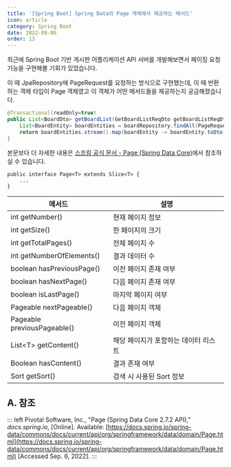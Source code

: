 ```yaml
---
title: '[Spring Boot] Spring Data의 Page 객체에서 제공하는 메서드'
icon: article
category: Spring Boot
date: 2022-09-06
order: 13
---
```


최근에 Spring Boot 기반 게시판 어플리케이션 API 서버를 개발해보면서 페이징 요청 기능을 구현해볼 기회가 있었습니다. 

이 때 JpaRepository에 PageRequest를 요청하는 방식으로 구현했는데, 이 때 반환하는 객체 타입이 Page 객체였고 이 객체가 어떤 메서드들을 제공하는지 궁금해졌습니다.

```java
@Transactional(readOnly=true)
public List<BoardDto> getBoardList(GetBoardListReqDto getBoardListReqDto) {
    List<BoardEntity> boardEntities = boardRepository.findAll(PageRequest.of(getBoardListReqDto.getPage(), getBoardListReqDto.getSize())).getContent();
    return boardEntities.stream().map(boardEntity -> boardEntity.toDto()).collect(Collectors.toList());
}
```

본문보다 더 자세한 내용은 [스프링 공식 문서 - Page (Spring Data Core)](https://docs.spring.io/spring-data/commons/docs/current/api/org/springframework/data/domain/Page.html)에서 참조하실 수 있습니다.

```java:no-line-numbers
public interface Page<T> extends Slice<T> {
    ...
}
```

<div class="align-center">

메서드 | 설명
----- | -----
int getNumber() | 현재 페이지 정보
int getSize() | 한 페이지의 크기
int getTotalPages() | 전체 페이지 수
int getNumberOfElements() | 결과 데이터 수
boolean hasPreviousPage() | 이전 페이지 존재 여부
boolean hasNextPage() | 다음 페이지 존재 여부
boolean isLastPage() | 마지막 페이지 여부
Pageable nextPageable() | 다음 페이지 객체
Pageable previousPageable() | 이전 페이지 객체
List&lt;T&gt; getContent() | 해당 페이지가 포함하는 데이터 리스트
Boolean hasContent() | 결과 존재 여부
Sort getSort() | 검색 시 사용된 Sort 정보

</div>

## A. 참조
::: left
Pivotal Software, Inc., "Page (Spring Data Core 2.7.2 API)," *docs.spring.io*, [Online]. Available: [https://docs.spring.io/spring-data/commons/docs/current/api/org/springframework/data/domain/Page.html](https://docs.spring.io/spring-data/commons/docs/current/api/org/springframework/data/domain/Page.html) [Accessed Sep. 6, 2022].
:::
